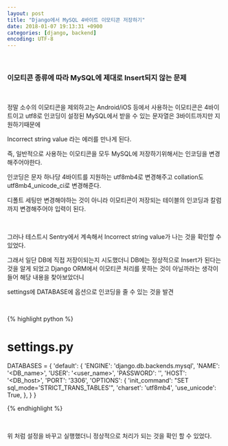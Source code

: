 ```yaml
---
layout: post
title: "Django에서 MySQL 4바이트 이모티콘 저장하기"
date: 2018-01-07 19:13:31 +0900
categories: [django, backend]
encoding: UTF-8
---
```


<br>


### **이모티콘 종류에 따라 MySQL에 제대로 Insert되지 않는 문제**

<br/>

정말 소수의 이모티콘을 제외하고는 Android/iOS 등에서 사용하는 이모티콘은 4바이트이고 
utf8로 인코딩이 설정된 MySQL에서 받을 수 있는 문자열은 3바이트까지만 지원하기때문에 

Incorrect string value 라는 에러를 만나게 된다.


즉, 일반적으로 사용하는 이모티콘을 모두 MySQL에 저장하기위해서는 인코딩을 변경해주어야한다.

인코딩은 문자 하나당 4바이트를 지원하는 utf8mb4로 변경해주고 collation도 utf8mb4_unicode_ci로 변경해준다. 

디폴트 세팅만 변경해야하는 것이 아니라 이모티콘이 저장되는 테이블의 인코딩과 칼럼까지 변경해주어야 입력이 된다.



<br>


그러나 테스트시 Sentry에서 계속해서 Incorrect string value가 나는 것을 확인할 수있었다.


그래서 일단 DB에 직접 저장이되는지 시도했더니 DB에는 정상적으로 Insert가 된다는 것을 알게 되었고 Django ORM에서 이모티콘 처리를 못하는 것이 아닐까라는 생각이 들어 해당 내용을 찾아보았더니

settings에 DATABASE에 옵션으로 인코딩을 줄 수 있는 것을 발견


<br>

{% highlight python %}

# settings.py


DATABASES = {
    'default': {
        'ENGINE': 'django.db.backends.mysql',
        'NAME': '<DB_name>',
	'USER': '<user_name>',
	'PASSWORD': '<password>',
	'HOST': '<DB_host>',
    	'PORT': '3306',
        'OPTIONS': {
            'init_command': "SET sql_mode='STRICT_TRANS_TABLES'",
            'charset': 'utf8mb4',
            'use_unicode': True,
        },
    }
}


{% endhighlight %}

<br>

위 처럼 설정을 바꾸고 실행했더니 정상적으로 처리가 되는 것을 확인 할 수 있었다.
